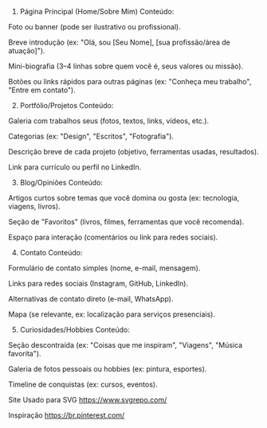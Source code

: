 1. Página Principal (Home/Sobre Mim)
Conteúdo:

Foto ou banner (pode ser ilustrativo ou profissional).

Breve introdução (ex: "Olá, sou [Seu Nome], [sua profissão/área de atuação]").

Mini-biografia (3–4 linhas sobre quem você é, seus valores ou missão).

Botões ou links rápidos para outras páginas (ex: "Conheça meu trabalho", "Entre em contato").

2. Portfólio/Projetos
Conteúdo:

Galeria com trabalhos seus (fotos, textos, links, vídeos, etc.).

Categorias (ex: "Design", "Escritos", "Fotografia").

Descrição breve de cada projeto (objetivo, ferramentas usadas, resultados).

Link para currículo ou perfil no LinkedIn.

3. Blog/Opiniões
Conteúdo:

Artigos curtos sobre temas que você domina ou gosta (ex: tecnologia, viagens, livros).

Seção de "Favoritos" (livros, filmes, ferramentas que você recomenda).

Espaço para interação (comentários ou link para redes sociais).

4. Contato
Conteúdo:

Formulário de contato simples (nome, e-mail, mensagem).

Links para redes sociais (Instagram, GitHub, LinkedIn).

Alternativas de contato direto (e-mail, WhatsApp).

Mapa (se relevante, ex: localização para serviços presenciais).

5. Curiosidades/Hobbies
Conteúdo:

Seção descontraída (ex: "Coisas que me inspiram", "Viagens", "Música favorita").

Galeria de fotos pessoais ou hobbies (ex: pintura, esportes).

Timeline de conquistas (ex: cursos, eventos).

Site Usado para SVG
https://www.svgrepo.com/

Inspiração
https://br.pinterest.com/

